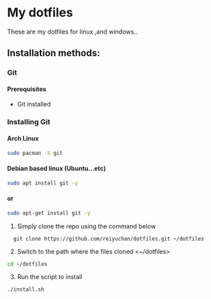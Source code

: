 # My dotfiles
These are my dotfiles for linux ,and windows..

## Installation methods:

### Git

#### Prerequisites 
- Git installed

### Installing Git

#### Arch Linux
```sh
sudo pacman -S git
```
#### Debian based linux (Ubuntu...etc)
```sh
sudo apt install git -y
```
#### or
```sh
sudo apt-get install git -y
```

1. Simply clone the repo using the command below
```git
  git clone https://github.com/reiyuchan/dotfiles.git ~/dotfiles
```
2. Switch to the path where the files cloned <~/dotfiles>
```sh
cd ~/dotfiles
```
3. Run the script to install
```sh
./install.sh
```
